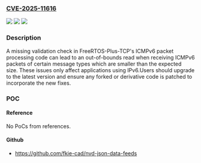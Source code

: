 ### [CVE-2025-11616](https://cve.mitre.org/cgi-bin/cvename.cgi?name=CVE-2025-11616)
![](https://img.shields.io/static/v1?label=Product&message=FreeRTOS-Plus_TCP&color=blue)
![](https://img.shields.io/static/v1?label=Version&message=4.0.0%20&color=brightgreen)
![](https://img.shields.io/static/v1?label=Vulnerability&message=CWE-126%3A%20Buffer%20Over-read&color=brightgreen)

### Description

A missing validation check in FreeRTOS-Plus-TCP's ICMPv6 packet processing code can lead to an out-of-bounds read when receiving ICMPv6 packets of certain message types which are smaller than the expected size. These issues only affect applications using IPv6.Users should upgrade to the latest version and ensure any forked or derivative code is patched to incorporate the new fixes.

### POC

#### Reference
No PoCs from references.

#### Github
- https://github.com/fkie-cad/nvd-json-data-feeds

